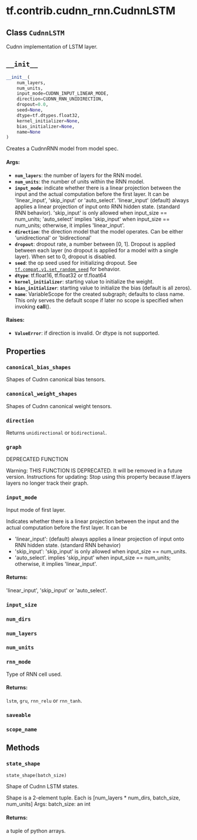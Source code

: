 <div itemscope itemtype="http://developers.google.com/ReferenceObject">
<meta itemprop="name" content="tf.contrib.cudnn_rnn.CudnnLSTM" />
<meta itemprop="path" content="Stable" />
<meta itemprop="property" content="canonical_bias_shapes"/>
<meta itemprop="property" content="canonical_weight_shapes"/>
<meta itemprop="property" content="direction"/>
<meta itemprop="property" content="graph"/>
<meta itemprop="property" content="input_mode"/>
<meta itemprop="property" content="input_size"/>
<meta itemprop="property" content="num_dirs"/>
<meta itemprop="property" content="num_layers"/>
<meta itemprop="property" content="num_units"/>
<meta itemprop="property" content="rnn_mode"/>
<meta itemprop="property" content="saveable"/>
<meta itemprop="property" content="scope_name"/>
<meta itemprop="property" content="__init__"/>
<meta itemprop="property" content="state_shape"/>
</div>

# tf.contrib.cudnn_rnn.CudnnLSTM

## Class `CudnnLSTM`

Cudnn implementation of LSTM layer.



<!-- Placeholder for "Used in" -->


<h2 id="__init__"><code>__init__</code></h2>

``` python
__init__(
    num_layers,
    num_units,
    input_mode=CUDNN_INPUT_LINEAR_MODE,
    direction=CUDNN_RNN_UNIDIRECTION,
    dropout=0.0,
    seed=None,
    dtype=tf.dtypes.float32,
    kernel_initializer=None,
    bias_initializer=None,
    name=None
)
```

Creates a CudnnRNN model from model spec.


#### Args:


* <b>`num_layers`</b>: the number of layers for the RNN model.
* <b>`num_units`</b>: the number of units within the RNN model.
* <b>`input_mode`</b>: indicate whether there is a linear projection between the
  input and the actual computation before the first layer. It can be
  'linear_input', 'skip_input' or 'auto_select'. 'linear_input' (default)
  always applies a linear projection of input onto RNN hidden state.
  (standard RNN behavior). 'skip_input' is only allowed when input_size ==
  num_units; 'auto_select' implies 'skip_input' when input_size ==
  num_units; otherwise, it implies 'linear_input'.
* <b>`direction`</b>: the direction model that the model operates. Can be either
  'unidirectional' or 'bidirectional'
* <b>`dropout`</b>: dropout rate, a number between [0, 1]. Dropout is applied between
  each layer (no dropout is applied for a model with a single layer). When
  set to 0, dropout is disabled.
* <b>`seed`</b>: the op seed used for initializing dropout. See
  <a href="../../../tf/random/set_random_seed.md"><code>tf.compat.v1.set_random_seed</code></a> for behavior.
* <b>`dtype`</b>: tf.float16, tf.float32 or tf.float64
* <b>`kernel_initializer`</b>: starting value to initialize the weight.
* <b>`bias_initializer`</b>: starting value to initialize the bias (default is all
  zeros).
* <b>`name`</b>: VariableScope for the created subgraph; defaults to class name. This
  only serves the default scope if later no scope is specified when
  invoking __call__().


#### Raises:


* <b>`ValueError`</b>: if direction is invalid. Or dtype is not supported.



## Properties

<h3 id="canonical_bias_shapes"><code>canonical_bias_shapes</code></h3>

Shapes of Cudnn canonical bias tensors.


<h3 id="canonical_weight_shapes"><code>canonical_weight_shapes</code></h3>

Shapes of Cudnn canonical weight tensors.


<h3 id="direction"><code>direction</code></h3>

Returns `unidirectional` or `bidirectional`.


<h3 id="graph"><code>graph</code></h3>

DEPRECATED FUNCTION

Warning: THIS FUNCTION IS DEPRECATED. It will be removed in a future version.
Instructions for updating:
Stop using this property because tf.layers layers no longer track their graph.

<h3 id="input_mode"><code>input_mode</code></h3>

Input mode of first layer.

Indicates whether there is a linear projection between the input and the
actual computation before the first layer. It can be
* 'linear_input': (default) always applies a linear projection of input
  onto RNN hidden state. (standard RNN behavior)
* 'skip_input': 'skip_input' is only allowed when input_size == num_units.
* 'auto_select'. implies 'skip_input' when input_size == num_units;
  otherwise, it implies 'linear_input'.

#### Returns:

'linear_input', 'skip_input' or 'auto_select'.


<h3 id="input_size"><code>input_size</code></h3>




<h3 id="num_dirs"><code>num_dirs</code></h3>




<h3 id="num_layers"><code>num_layers</code></h3>




<h3 id="num_units"><code>num_units</code></h3>




<h3 id="rnn_mode"><code>rnn_mode</code></h3>

Type of RNN cell used.


#### Returns:

`lstm`, `gru`, `rnn_relu` or `rnn_tanh`.


<h3 id="saveable"><code>saveable</code></h3>




<h3 id="scope_name"><code>scope_name</code></h3>






## Methods

<h3 id="state_shape"><code>state_shape</code></h3>

``` python
state_shape(batch_size)
```

Shape of Cudnn LSTM states.

Shape is a 2-element tuple. Each is
[num_layers * num_dirs, batch_size, num_units]
Args:
  batch_size: an int

#### Returns:

a tuple of python arrays.




